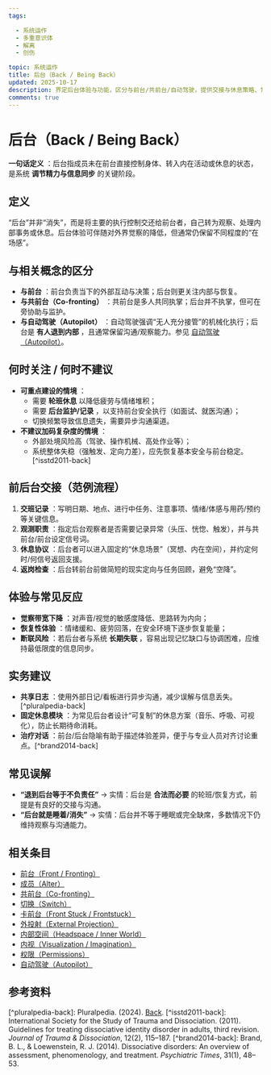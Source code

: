 ```yaml
---
tags:

  - 系统运作
  - 多重意识体
  - 解离
  - 创伤

topic: 系统运作
title: 后台（Back / Being Back）
updated: 2025-10-17
description: 界定后台体验与功能，区分与前台/共前台/自动驾驶，提供交接与休息策略、常见误解与参考资料。
comments: true
---
```


# 后台（Back / Being Back）

**一句话定义** ：后台指成员未在前台直接控制身体、转入内在活动或休息的状态，是系统 **调节精力与信息同步** 的关键阶段。

## 定义

“后台”并非“消失”，而是将主要的执行控制交还给前台者，自己转为观察、处理内部事务或休息。后台体验可伴随对外界觉察的降低，但通常仍保留不同程度的“在场感”。

## 与相关概念的区分

- **与前台** ：前台负责当下的外部互动与决策；后台则更关注内部与恢复。
- **与共前台（Co-fronting）** ：共前台是多人共同执掌；后台并不执掌，但可在旁协助与监护。
- **与自动驾驶（Autopilot）** ：自动驾驶强调“无人充分接管”的机械化执行；后台是 **有人退到内部** ，且通常保留沟通/观察能力。参见 [自动驾驶（Autopilot）](Autopilot.md)。

## 何时关注 / 何时不建议

- **可重点建设的情境** ：
  - 需要 **轮班休息** 以降低疲劳与情绪堆积；
  - 需要 **后台监护/记录** ，以支持前台安全执行（如面试、就医沟通）；
  - 切换频繁导致信息遗失，需要异步沟通渠道。
- **不建议加码复杂度的情境** ：
  - 外部处境风险高（驾驶、操作机械、高处作业等）；
  - 系统整体失稳（强触发、定向力差），应先恢复基本安全与前台稳定。[^isstd2011-back]

## 前后台交接（范例流程）

1. **交班记录** ：写明日期、地点、进行中任务、注意事项、情绪/体感与用药/预约等关键信息。
1. **观测职责** ：指定后台观察者是否需要记录异常（头压、恍惚、触发），并与共前台/前台设定信号词。
1. **休息协议** ：后台者可以进入固定的“休息场景”（冥想、内在空间），并约定何时/何信号返回支援。
1. **返岗检查** ：后台转前台前做简短的现实定向与任务回顾，避免“空降”。

## 体验与常见反应

- **觉察带宽下降** ：对声音/视觉的敏感度降低、思路转为内向；
- **恢复性体验** ：情绪缓和、疲劳回落，在安全环境下逐步恢复能量；
- **断联风险** ：若后台者与系统 **长期失联** ，容易出现记忆缺口与协调困难，应维持最低限度的信息同步。

## 实务建议

- **共享日志** ：使用外部日记/看板进行异步沟通，减少误解与信息丢失。[^pluralpedia-back]
- **固定休息模块** ：为常见后台者设计“可复制”的休息方案（音乐、呼吸、可视化），防止长期待命消耗。
- **治疗对话** ：前台/后台隐喻有助于描述体验差异，便于与专业人员对齐讨论重点。[^brand2014-back]

## 常见误解

- **“退到后台等于不负责任”** → 实情：后台是 **合法而必要** 的轮班/恢复方式，前提是有良好的交接与沟通。
- **“后台就是睡着/消失”** → 实情：后台并不等于睡眠或完全缺席，多数情况下仍维持观察与沟通能力。

## 相关条目

- [前台（Front / Fronting）](Front-Fronting.md)
- [成员（Alter）](Alter.md)
- [共前台（Co-fronting）](Co-Fronting.md)
- [切换（Switch）](Switch.md)
- [卡前台（Front Stuck / Frontstuck）](Frontstuck.md)
- [外投射（External Projection）](External-Projection.md)
- [内部空间（Headspace / Inner World）](Headspace-Inner-World.md)
- [内视（Visualization / Imagination）](Visualization-Imagination.md)
- [权限（Permissions）](Permissions.md)
- [自动驾驶（Autopilot）](Autopilot.md)

## 参考资料

\[^pluralpedia-back\]: Pluralpedia. (2024). [Back](https://pluralpedia.org/w/Back).
\[^isstd2011-back\]: International Society for the Study of Trauma and Dissociation. (2011). Guidelines for treating dissociative identity disorder in adults, third revision. _Journal of Trauma & Dissociation_, 12(2), 115–187.
\[^brand2014-back\]: Brand, B. L., & Loewenstein, R. J. (2014). Dissociative disorders: An overview of assessment, phenomenology, and treatment. _Psychiatric Times_, 31(1), 48–53.

